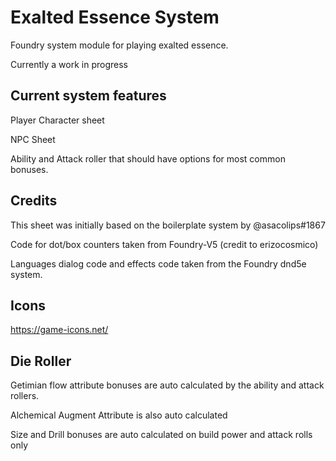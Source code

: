 # Exalted Essence System

Foundry system module for playing exalted essence.

Currently a work in progress

## Current system features

Player Character sheet

NPC Sheet

Ability and Attack roller that should have options for most common bonuses.

## Credits

This sheet was initially based on the boilerplate system by @asacolips#1867

Code for dot/box counters taken from Foundry-V5 (credit to erizocosmico)

Languages dialog code and effects code taken from the Foundry dnd5e system.

## Icons

https://game-icons.net/

## Die Roller

Getimian flow attribute bonuses are auto calculated by the ability and attack rollers.

Alchemical Augment Attribute is also auto calculated

Size and Drill bonuses are auto calculated on build power and attack rolls only
